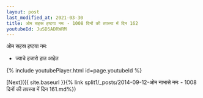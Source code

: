 ```yaml
---
layout: post
last_modified_at: 2021-03-30
title: ओम सहस्र हष्टया नमः - 1008 दिनों की तपस्या में दिन 162
youtubeId: JuSD5ADRWRM
---
```

 
 
 ओम सहस्र हष्टया नमः  
 
 -  ज्याचे हजारो हात आहेत 
 
  
 
  
 
 
 
 
 
 


{% include youtubePlayer.html id=page.youtubeId %}
 
[Next]({{ site.baseurl }}{% link  split1/_posts/2014-09-12-ओम नाभासे नमः - 1008 दिनों की तपस्या में दिन 161.md%})
 
